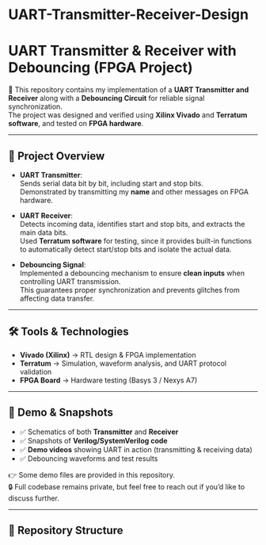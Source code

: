 # UART-Transmitter-Receiver-Design
# UART Transmitter & Receiver with Debouncing (FPGA Project)

🚀 This repository contains my implementation of a **UART Transmitter and Receiver** along with a **Debouncing Circuit** for reliable signal synchronization.  
The project was designed and verified using **Xilinx Vivado** and **Terratum software**, and tested on **FPGA hardware**.

---

## 📌 Project Overview

- **UART Transmitter**:  
  Sends serial data bit by bit, including start and stop bits.  
  Demonstrated by transmitting my **name** and other messages on FPGA hardware.

- **UART Receiver**:  
  Detects incoming data, identifies start and stop bits, and extracts the main data bits.  
  Used **Terratum software** for testing, since it provides built-in functions to automatically detect start/stop bits and isolate the actual data.

- **Debouncing Signal**:  
  Implemented a debouncing mechanism to ensure **clean inputs** when controlling UART transmission.  
  This guarantees proper synchronization and prevents glitches from affecting data transfer.

---

## 🛠️ Tools & Technologies

- **Vivado (Xilinx)** → RTL design & FPGA implementation  
- **Terratum** → Simulation, waveform analysis, and UART protocol validation  
- **FPGA Board** → Hardware testing (Basys 3 / Nexys A7)  

---

## 🎥 Demo & Snapshots

- ✅ Schematics of both **Transmitter** and **Receiver**  
- ✅ Snapshots of **Verilog/SystemVerilog code**  
- ✅ **Demo videos** showing UART in action (transmitting & receiving data)  
- ✅ Debouncing waveforms and test results  

👉 Some demo files are provided in this repository.  
🔒 Full codebase remains private, but feel free to reach out if you’d like to discuss further.  

---

## 📂 Repository Structure

